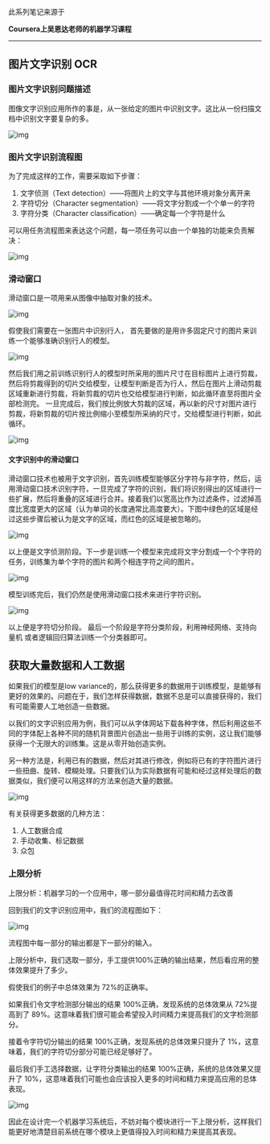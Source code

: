 此系列笔记来源于

**Coursera上吴恩达老师的机器学习课程**

****

## 图片文字识别 OCR

### **图片文字识别问题描述**

图像文字识别应用所作的事是，从一张给定的图片中识别文字。这比从一份扫描文档中识别文字要复杂的多。

![img](https://i.loli.net/2018/12/02/5c03216750f6e.png)

### **图片文字识别流程图**

为了完成这样的工作，需要采取如下步骤：

1.  文字侦测（Text detection）——将图片上的文字与其他环境对象分离开来
2.  字符切分（Character segmentation）——将文字分割成一个个单一的字符
3.  字符分类（Character classification）——确定每一个字符是什么

可以用任务流程图来表达这个问题，每一项任务可以由一个单独的功能来负责解决：

![img](https://i.loli.net/2018/12/02/5c0321ba010d5.png)

### 滑动窗口

滑动窗口是一项用来从图像中抽取对象的技术。

![img](https://i.loli.net/2018/12/02/5c032285ba2dd.png)

假使我们需要在一张图片中识别行人， 首先要做的是用许多固定尺寸的图片来训练一个能够准确识别行人的模型。

![img](https://i.loli.net/2018/12/02/5c0322f946b60.png)

然后我们用之前训练识别行人的模型时所采用的图片尺寸在目标图片上进行剪裁，然后将剪裁得到的切片交给模型，让模型判断是否为行人，然后在图片上滑动剪裁区域重新进行剪裁，将新剪裁的切片也交给模型进行判断，如此循环直至将图片全部检测完。 一旦完成后，我们按比例放大剪裁的区域，再以新的尺寸对图片进行剪裁，将新剪裁的切片按比例缩小至模型所采纳的尺寸，交给模型进行判断，如此循环。

![img](https://i.loli.net/2018/12/02/5c03232aec43b.png)

#### 文字识别中的滑动窗口

滑动窗口技术也被用于文字识别，首先训练模型能够区分字符与非字符，然后，运用滑动窗口技术识别字符，一旦完成了字符的识别，我们将识别得出的区域进行一些扩展，然后将重叠的区域进行合并。接着我们以宽高比作为过滤条件，过滤掉高度比宽度更大的区域（认为单词的长度通常比高度要大）。下图中绿色的区域是经过这些步骤后被认为是文字的区域，而红色的区域是被忽略的。

![img](https://i.loli.net/2018/12/02/5c0323892d045.png)

以上便是文字侦测阶段。下一步是训练一个模型来完成将文字分割成一个个字符的任务，训练集为单个字符的图片和两个相连字符之间的图片。

![img](https://i.loli.net/2018/12/02/5c0323bf2bafe.png)

模型训练完后，我们仍然是使用滑动窗口技术来进行字符识别。

![img](https://i.loli.net/2018/12/02/5c0323cef380d.png)

以上便是字符切分阶段。 最后一个阶段是字符分类阶段，利用神经网络、支持向量机 或者逻辑回归算法训练一个分类器即可。

## **获取大量数据和人工数据**

如果我们的模型是low variance的，那么获得更多的数据用于训练模型，是能够有更好的效果的。问题在于，我们怎样获得数据，数据不总是可以直接获得的，我们有可能需要人工地创造一些数据。

以我们的文字识别应用为例，我们可以从字体网站下载各种字体，然后利用这些不同的字体配上各种不同的随机背景图片创造出一些用于训练的实例，这让我们能够获得一个无限大的训练集。这是从零开始创造实例。

另一种方法是，利用已有的数据，然后对其进行修改，例如将已有的字符图片进行一些扭曲、旋转、模糊处理。只要我们认为实际数据有可能和经过这样处理后的数据类似，我们便可以用这样的方法来创造大量的数据。

![img](http://imgbed.momodel.cn/5cc1a0b6e3067ce9b6abf768.jpg)

有关获得更多数据的几种方法：

1.  人工数据合成
2.  手动收集、标记数据
3.  众包



### 上限分析

上限分析：机器学习的一个应用中，哪一部分最值得花时间和精力去改善

回到我们的文字识别应用中，我们的流程图如下：

![img](https://i.loli.net/2018/12/02/5c0321ba010d5.png)

流程图中每一部分的输出都是下一部分的输入。

上限分析中，我们选取一部分，手工提供100%正确的输出结果，然后看应用的整体效果提升了多少。

假使我们的例子中总体效果为 72%的正确率。

如果我们令文字检测部分输出的结果 100%正确，发现系统的总体效果从 72%提高到了 89%。这意味着我们很可能会希望投入时间精力来提高我们的文字检测部分。

接着令字符切分输出的结果 100%正确，发现系统的总体效果只提升了 1%，这意味着，我们的字符切分部分可能已经足够好了。

最后我们手工选择数据，让字符分类输出的结果 100%正确，系统的总体效果又提升了 10%，这意味着我们可能也会应该投入更多的时间和精力来提高应用的总体表现。

![img](https://i.loli.net/2018/12/02/5c0325ce807ef.png)

因此在设计完一个机器学习系统后，不妨对每个模块进行一下上限分析，这样我们能更好地清楚目前系统在哪个模块上更值得投入时间和精力来提高其表现。